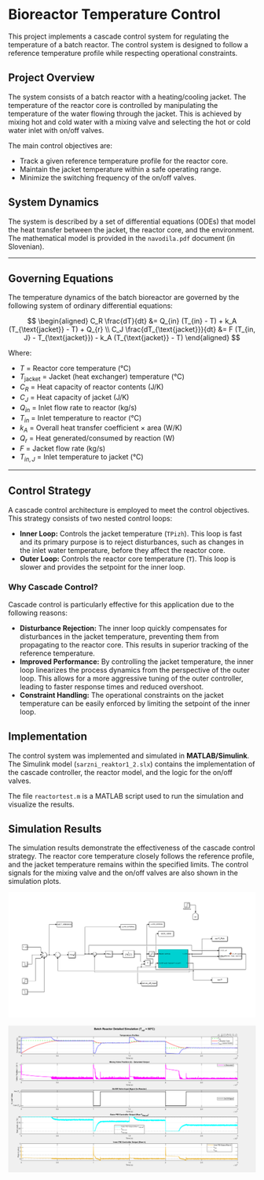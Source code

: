 # Bioreactor Temperature Control

This project implements a cascade control system for regulating the temperature of a batch reactor. The control system is designed to follow a reference temperature profile while respecting operational constraints.

## Project Overview

The system consists of a batch reactor with a heating/cooling jacket. The temperature of the reactor core is controlled by manipulating the temperature of the water flowing through the jacket. This is achieved by mixing hot and cold water with a mixing valve and selecting the hot or cold water inlet with on/off valves.

The main control objectives are:

*   Track a given reference temperature profile for the reactor core.
*   Maintain the jacket temperature within a safe operating range.
*   Minimize the switching frequency of the on/off valves.

## System Dynamics

The system is described by a set of differential equations (ODEs) that model the heat transfer between the jacket, the reactor core, and the environment. The mathematical model is provided in the `navodila.pdf` document (in Slovenian).

---

## Governing Equations

The temperature dynamics of the batch bioreactor are governed by the following system of ordinary differential equations:


$$
\begin{aligned}
C_R \frac{dT}{dt} &= Q_{in} (T_{in} - T) + k_A (T_{\text{jacket}} - T) + Q_{r} \\
C_J \frac{dT_{\text{jacket}}}{dt} &= F (T_{in, J} - T_{\text{jacket}}) - k_A (T_{\text{jacket}} - T)
\end{aligned}
$$



Where:
- $T$ = Reactor core temperature (°C)
- $T_{\text{jacket}}$ = Jacket (heat exchanger) temperature (°C)
- $C_R$ = Heat capacity of reactor contents (J/K)
- $C_J$ = Heat capacity of jacket (J/K)
- $Q_{in}$ = Inlet flow rate to reactor (kg/s)
- $T_{in}$ = Inlet temperature to reactor (°C)
- $k_A$ = Overall heat transfer coefficient × area (W/K)
- $Q_{r}$ = Heat generated/consumed by reaction (W)
- $F$ = Jacket flow rate (kg/s)
- $T_{in, J}$ = Inlet temperature to jacket (°C)

---

## Control Strategy

A cascade control architecture is employed to meet the control objectives. This strategy consists of two nested control loops:

*   **Inner Loop:** Controls the jacket temperature (`TPizh`). This loop is fast and its primary purpose is to reject disturbances, such as changes in the inlet water temperature, before they affect the reactor core.
*   **Outer Loop:** Controls the reactor core temperature (`T`). This loop is slower and provides the setpoint for the inner loop.

### Why Cascade Control?

Cascade control is particularly effective for this application due to the following reasons:

*   **Disturbance Rejection:** The inner loop quickly compensates for disturbances in the jacket temperature, preventing them from propagating to the reactor core. This results in superior tracking of the reference temperature.
*   **Improved Performance:** By controlling the jacket temperature, the inner loop linearizes the process dynamics from the perspective of the outer loop. This allows for a more aggressive tuning of the outer controller, leading to faster response times and reduced overshoot.
*   **Constraint Handling:** The operational constraints on the jacket temperature can be easily enforced by limiting the setpoint of the inner loop.

## Implementation

The control system was implemented and simulated in **MATLAB/Simulink**. The Simulink model (`sarzni_reaktor1_2.slx`) contains the implementation of the cascade controller, the reactor model, and the logic for the on/off valves.

The file `reactortest.m` is a MATLAB script used to run the simulation and visualize the results.

## Simulation Results

The simulation results demonstrate the effectiveness of the cascade control strategy. The reactor core temperature closely follows the reference profile, and the jacket temperature remains within the specified limits. The control signals for the mixing valve and the on/off valves are also shown in the simulation plots.

![Simulink Model](matlab/simulink_shema.png)

![Simulation Results](vodenje_procesa_png.png)
